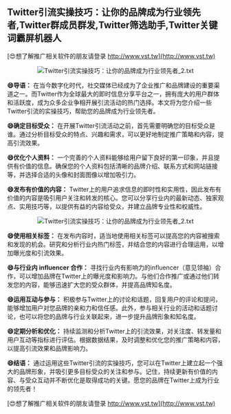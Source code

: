 ## **Twitter引流实操技巧：让你的品牌成为行业领先者,Twitter群成员群发,Twitter筛选助手,Twitter关键词霸屏机器人**

[😍想了解推广相关软件的朋友请登录 http://www.vst.tw](http://www.vst.tw)

 <center><img src="https://vst.tw/MP4/tuiguang/png/6.png" alt="Twitter引流实操技巧：让你的品牌成为行业领先者_2.txt"></center>

**😄导语：**
在当今数字化时代，社交媒体已经成为了企业推广和品牌建设的重要渠道之一。而Twitter作为全球最大的即时信息分享平台之一，拥有庞大的用户群体和活跃度，成为众多企业争相开展引流活动的热门选择。本文将为您介绍一些Twitter引流的实操技巧，帮助您的品牌成为行业领先者。

**😄确定目标受众：**
在开展Twitter引流活动之前，首先需要明确您的目标受众是谁。通过分析目标受众的特点、兴趣和需求，可以更好地制定推广策略和内容，提高引流效果。

**😄优化个人资料：**
一个完善的个人资料能够给用户留下良好的第一印象，并且提供有价值的信息。确保您的个人资料包括清晰的品牌介绍、联系方式和网站链接等，并选择合适的头像和封面图像以增加吸引力。

**😄发布有价值的内容：**
Twitter上的用户追求信息的即时性和实用性，因此发布有价值的内容是吸引用户关注和转发的核心。您可以分享行业内的最新动态、独家观点、实用技巧等，以提供有益的内容给受众，并建立品牌专业性和权威性。

 <center><img src="https://vst.tw/MP4/tuiguang/png/4.png" alt="Twitter引流实操技巧：让你的品牌成为行业领先者_2.txt"></center>

**😄使用相关标签：**
在发布内容时，适当地使用相关标签可以提高您的内容被搜索和发现的机会。研究和分析行业内热门标签，并结合您的内容进行合理运用，以增加曝光度和引流效果。

**😄与行业内 influencer 合作：**
寻找行业内有影响力的influencer（意见领袖）合作，可以增加品牌在Twitter上的曝光度和影响力。与他们合作推广或通过他们转发您的内容，能够迅速扩大您的受众群体，并提高品牌知名度。

**😄运用互动与参与：**
积极参与Twitter上的讨论和话题，回复用户的评论和提问，能够增加用户对您品牌的亲和力和信任感。此外，参与相关行业的活动和话题讨论，也可以将您的品牌与行业关联起来，进一步提升品牌形象和知名度。

**😄定期分析和优化：**
持续监测和分析Twitter上的引流效果，对关注度、转发量和用户互动等指标进行评估。根据数据结果，及时调整和优化您的推广策略和内容，以提高引流效果和品牌影响力。

**😄结语：**
通过运用这些Twitter引流的实操技巧，您可以在Twitter上建立起一个强大的品牌形象，并吸引更多目标受众的关注和参与。记住，持续更新有价值的内容、与受众互动并不断优化是取得成功的关键。愿您的品牌在Twitter上成为行业的领先者！

[😍想了解推广相关软件的朋友请登录 http://www.vst.tw](http://www.vst.tw)



